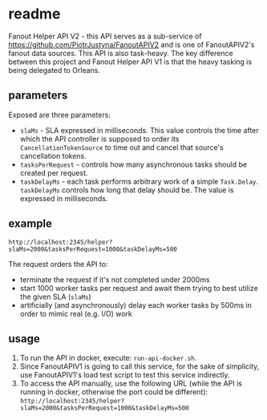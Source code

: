 # readme

Fanout Helper API V2 - this API serves as a sub-service of https://github.com/PiotrJustyna/FanoutAPIV2 and is one of FanoutAPIV2's fanout data sources. This API is also task-heavy. The key difference between this project and Fanout Helper API V1 is that the heavy tasking is being delegated to Orleans.

## parameters

Exposed are three parameters:

* `slaMs` - SLA expressed in milliseconds. This value controls the time after which the API controller is supposed to order its `CancellationTokenSource` to time out and cancel that source's cancellation tokens.
* `tasksPerRequest` - controls how many asynchronous tasks should be created per request.
* `taskDelayMs` - each task performs arbitrary work of a simple `Task.Delay`. `taskDelayMs` controls how long that delay should be. The value is expressed in milliseconds.

## example

`http://localhost:2345/helper?slaMs=2000&tasksPerRequest=1000&taskDelayMs=500`

The request orders the API to:

* terminate the request if it's not completed under 2000ms
* start 1000 worker tasks per request and await them trying to best utilize the given SLA (`slaMs`)
* artificially (and asynchronously) delay each worker tasks by 500ms in order to mimic real (e.g. I/O) work

## usage

1. To run the API in docker, execute: `run-api-docker.sh`.
2. Since FanoutAPIV1 is going to call this service, for the sake of simplicity, use FanoutAPIV1's load test script to test this service indirectly.
3. To access the API manually, use the following URL (while the API is running in docker, otherwise the port could be different): `http://localhost:2345/helper?slaMs=2000&tasksPerRequest=1000&taskDelayMs=500`